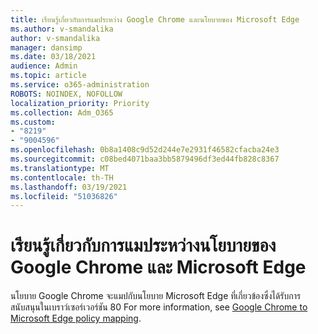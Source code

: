```yaml
---
title: เรียนรู้เกี่ยวกับการแมประหว่าง Google Chrome และนโยบายของ Microsoft Edge
ms.author: v-smandalika
author: v-smandalika
manager: dansimp
ms.date: 03/18/2021
audience: Admin
ms.topic: article
ms.service: o365-administration
ROBOTS: NOINDEX, NOFOLLOW
localization_priority: Priority
ms.collection: Adm_O365
ms.custom:
- "8219"
- "9004596"
ms.openlocfilehash: 0b8a1408c9d52d244e7e2931f46582cfacba24e3
ms.sourcegitcommit: c08bed4071baa3bb5879496df3ed44fb828c8367
ms.translationtype: MT
ms.contentlocale: th-TH
ms.lasthandoff: 03/19/2021
ms.locfileid: "51036826"
---
```

# <a name="learn-about-mapping-between-google-chromes-and-microsoft-edges-policies"></a>เรียนรู้เกี่ยวกับการแมประหว่างนโยบายของ Google Chrome และ Microsoft Edge

นโยบาย Google Chrome จะแมปกับนโยบาย Microsoft Edge ที่เกี่ยวข้องซึ่งได้รับการสนับสนุนในเบราว์เซอร์เวอร์ชัน 80 For more information, see [Google Chrome to Microsoft Edge policy mapping](https://docs.microsoft.com/deployedge/microsoft-edge-policy-map-chrome-to-newedge).

